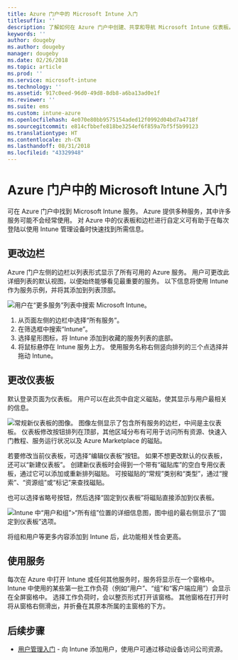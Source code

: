 ```yaml
---
title: Azure 门户中的 Microsoft Intune 入门
titlesuffix: ''
description: 了解如何在 Azure 门户中创建、共享和导航 Microsoft Intune 仪表板。
keywords: ''
author: dougeby
ms.author: dougeby
manager: dougeby
ms.date: 02/26/2018
ms.topic: article
ms.prod: ''
ms.service: microsoft-intune
ms.technology: ''
ms.assetid: 917c0eed-96d0-49d8-8db8-a6ba13ad0e1f
ms.reviewer: ''
ms.suite: ems
ms.custom: intune-azure
ms.openlocfilehash: 4e070e80bb9575154aded12f0992d04bd7a4718f
ms.sourcegitcommit: e814cfbbefe818be3254ef6f859a7bf5f5b99123
ms.translationtype: HT
ms.contentlocale: zh-CN
ms.lasthandoff: 08/31/2018
ms.locfileid: "43329948"
---
```

# <a name="getting-started-with-microsoft-intune-in-the-azure-portal"></a>Azure 门户中的 Microsoft Intune 入门

可在 Azure 门户中找到 Microsoft Intune 服务。 Azure 提供多种服务，其中许多服务可能不会经常使用。 对 Azure 中的仪表板和边栏进行自定义可有助于在每次登陆以使用 Intune 管理设备时快速找到所需信息。

## <a name="changing-the-sidebar"></a>更改边栏

Azure 门户左侧的边栏以列表形式显示了所有可用的 Azure 服务。 用户可更改此详细列表的默认视图，以便始终能够看见最重要的服务。 以下信息将使用 Intune 作为服务示例，并将其添加到列表顶部。

![用户在“更多服务”列表中搜索 Microsoft Intune。](./media/azure-add-intune1.png)

1. 从页面左侧的边栏中选择“所有服务”。
2. 在筛选框中搜索“Intune”。
3. 选择星形图标，将 Intune 添加到收藏的服务列表的底部。
4. 将鼠标悬停在 Intune 服务上方。 使用服务名称右侧竖向排列的三个点选择并拖动 Intune。

## <a name="changing-the-dashboard"></a>更改仪表板

默认登录页面为仪表板。 用户可以在此页中自定义磁贴，使其显示与用户最相关的信息。

![常规新仪表板的图像。 图像左侧显示了包含所有服务的边栏，中间是主仪表板。 仪表板修改按钮排列在顶部，其他区域分布有可用于访问所有资源、快速入门教程、服务运行状况以及 Azure Marketplace 的磁贴。](./media/azure-default-dashboard.png)

若要修改当前仪表板，可选择“编辑仪表板”按钮。 如果不想更改默认的仪表板，还可以“新建仪表板”。 创建新仪表板时会得到一个带有“磁贴库”的空白专用仪表板，通过它可以添加或重新排列磁贴。 可按磁贴的“常规”类别和“类型”，通过“搜索”、“资源组”或“标记”来查找磁贴。

也可以选择省略号按钮，然后选择“固定到仪表板”将磁贴直接添加到仪表板。

![Intune 中“用户和组”>“所有组”位置的详细信息图，图中组的最右侧显示了“固定到仪表板”选项。](./media/azure-pin-to-dashboard.png)

将组和用户等更多内容添加到 Intune 后，此功能相关性会更高。

## <a name="using-services"></a>使用服务

每次在 Azure 中打开 Intune 或任何其他服务时，服务将显示在一个窗格中。 Intune 中使用的某些第一批工作负荷（例如“用户”、“组”和“客户端应用”）会显示在全屏窗格中。 选择工作负荷时，会以整页形式打开该窗格。 其他窗格在打开时将从窗格右侧滑出，并折叠在其原本所属的主窗格的下方。

## <a name="next-steps"></a>后续步骤

* [用户管理入门](get-started-users.md) - 向 Intune 添加用户，使用户可通过移动设备访问公司资源。
